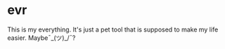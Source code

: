 # evr
This is my everything. It's just a pet tool that is supposed to make my life easier. Maybe¯\_(ツ)_/¯?
